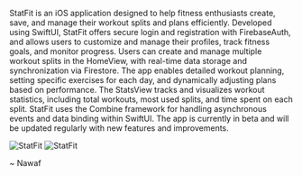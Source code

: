 StatFit is an iOS application designed to help fitness enthusiasts create, save, and manage their workout splits and plans efficiently. Developed using SwiftUI, StatFit offers secure login and registration with FirebaseAuth, and allows users to customize and manage their profiles, track fitness goals, and monitor progress. Users can create and manage multiple workout splits in the HomeView, with real-time data storage and synchronization via Firestore. The app enables detailed workout planning, setting specific exercises for each day, and dynamically adjusting plans based on performance. The StatsView tracks and visualizes workout statistics, including total workouts, most used splits, and time spent on each split. StatFit uses the Combine framework for handling asynchronous events and data binding within SwiftUI. The app is currently in beta and will be updated regularly with new features and improvements.

![StatFit](https://github.com/user-attachments/assets/ea095381-14a3-4050-bf96-99ee129c2cdd) ![StatFit](https://github.com/user-attachments/assets/ea095381-14a3-4050-bf96-99ee129c2cdd) 



~ Nawaf
